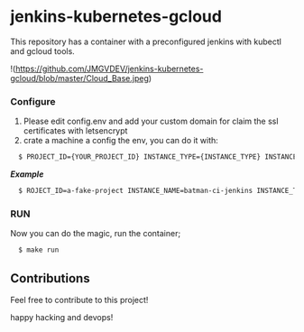 # jenkins-kubernetes-gcloud
This repository has a container with a preconfigured jenkins with kubectl and gcloud tools.

!(https://github.com/JMGVDEV/jenkins-kubernetes-gcloud/blob/master/Cloud_Base.jpeg)

### Configure

1. Please edit config.env and add your custom domain for claim the ssl certificates with letsencrypt
2. crate a machine a config the env, you can do it with: 

```bash
  $ PROJECT_ID={YOUR_PROJECT_ID} INSTANCE_TYPE={INSTANCE_TYPE} INSTANCE_SIZE={INSTANCE_SIZE_IN_GBS} INSTANCE_NAME={INSTANCE_NAME} ./create-google-machine.sh
```

***Example***

```bash
  $ ROJECT_ID=a-fake-project INSTANCE_NAME=batman-ci-jenkins INSTANCE_TYPE=n1-standard-1 INSTANCE_SIZE=50 ./create-machine.sh
```

### RUN 

Now you can do the magic, run the container;

```bash
  $ make run 
```



## Contributions


Feel free to contribute to this project! 

happy hacking and devops!

